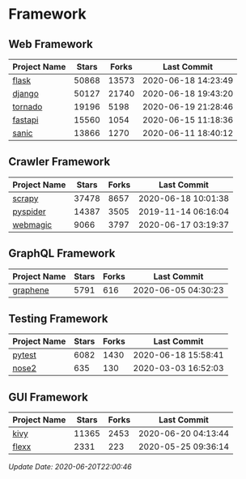 # Framework

## Web Framework

| Project Name | Stars | Forks | Last Commit |
| ------------ | ----- | ----- | ----------- |
| [flask](https://github.com/pallets/flask) | 50868 | 13573 | 2020-06-18 14:23:49 |
| [django](https://github.com/django/django) | 50127 | 21740 | 2020-06-18 19:43:20 |
| [tornado](https://github.com/tornadoweb/tornado) | 19196 | 5198 | 2020-06-19 21:28:46 |
| [fastapi](https://github.com/tiangolo/fastapi) | 15560 | 1054 | 2020-06-15 11:18:36 |
| [sanic](https://github.com/huge-success/sanic) | 13866 | 1270 | 2020-06-11 18:40:12 |

## Crawler Framework

| Project Name | Stars | Forks | Last Commit |
| ------------ | ----- | ----- | ----------- |
| [scrapy](https://github.com/scrapy/scrapy) | 37478 | 8657 | 2020-06-18 10:01:38 |
| [pyspider](https://github.com/binux/pyspider) | 14387 | 3505 | 2019-11-14 06:16:04 |
| [webmagic](https://github.com/code4craft/webmagic) | 9066 | 3797 | 2020-06-17 03:19:37 |

## GraphQL Framework

| Project Name | Stars | Forks | Last Commit |
| ------------ | ----- | ----- | ----------- |
| [graphene](https://github.com/graphql-python/graphene) | 5791 | 616 | 2020-06-05 04:30:23 |

## Testing Framework

| Project Name | Stars | Forks | Last Commit |
| ------------ | ----- | ----- | ----------- |
| [pytest](https://github.com/pytest-dev/pytest) | 6082 | 1430 | 2020-06-18 15:58:41 |
| [nose2](https://github.com/nose-devs/nose2) | 635 | 130 | 2020-03-03 16:52:03 |

## GUI Framework

| Project Name | Stars | Forks | Last Commit |
| ------------ | ----- | ----- | ----------- |
| [kivy](https://github.com/kivy/kivy) | 11365 | 2453 | 2020-06-20 04:13:44 |
| [flexx](https://github.com/flexxui/flexx) | 2331 | 223 | 2020-05-25 09:36:14 |

*Update Date: 2020-06-20T22:00:46*